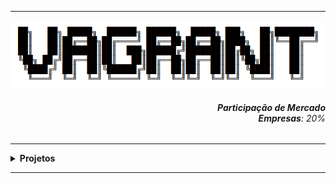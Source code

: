 ----

<div align="Center"> 
<a href="https://github.com/n3ur0cr45h/Vagrant/blob/main/Vagrant.png"> <img src="https://raw.githubusercontent.com/n3ur0cr45h/Vagrant/main/Vagrant.png" alt="Vagrant Image">
</a>
</div> 

<div align="Right">
<h6>
<strong>Participação de Mercado</strong>
<br><strong>Empresas</strong>: 20%
</h6>  
</div>


----

<details>
  <summary><b> Projetos </b></summary>
<div align="Center"> 
<br>

  
|  ID  | Título                    | Descrição                                                                        | 
| ---- | ------------------------- | ---------------------------------------------------------------------------------| 
|  01  | Ambiente Dev.     | Criar um Ambiente Dev. com o Vagrant             |
|  02  | Servidor Web Automatizado    | Automatizar a Criação de um Servidor Web            |
|  03  | Cluster de Servers    | Providenciar um Cluster de 3 servidores, com Apache2 e Tester            |
|  04  | Ambiente com Container / Docker   | Gerar uma VM com Docker, Automatizando a Criação de Container          |
|  05  | Ambientes Multi-Provedores   | Prover um ambiente de cada provedor (Docker e VirtualBox)          |
|  06  | Infraestrutura como Código (IaC)  | Provisionar 1 Servidor e 2 Guests, com Configuração e Teste de Rede     |

</div> 
</details>

----
